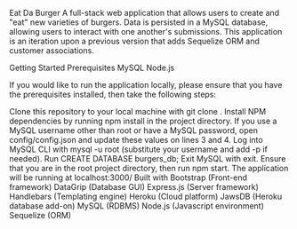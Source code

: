 Eat Da Burger
A full-stack web application that allows users to create and "eat" new varieties of burgers. Data is persisted in a MySQL database, allowing users to interact with one another's submissions. This application is an iteration upon a previous version that adds Sequelize ORM and customer associations.

Getting Started
Prerequisites
MySQL
Node.js


If you would like to run the application locally, please ensure that you have the prerequisites installed, then take the following steps:

Clone this repository to your local machine with git clone <repo-url>.
Install NPM dependencies by running npm install in the project directory.
If you use a MySQL username other than root or have a MySQL password, open config/config.json and update these values on lines 3 and 4.
Log into MySQL CLI with mysql -u root (substitute your username and add -p <your password> if needed).
Run CREATE DATABASE burgers_db;
Exit MySQL with exit.
Ensure that you are in the root project directory, then run npm start.
The application will be running at localhost:3000/
Built with
Bootstrap (Front-end framework)
DataGrip (Database GUI)
Express.js (Server framework)
Handlebars (Templating engine)
Heroku (Cloud platform)
JawsDB (Heroku database add-on)
MySQL (RDBMS)
Node.js (Javascript environment)
Sequelize (ORM)

